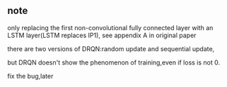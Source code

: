 ## note
only replacing the first non-convolutional fully connected layer with an LSTM layer(LSTM replaces IP1), see appendix A in original paper


there are two versions of DRQN:random update and sequential update,

but DRQN doesn't show the phenomenon of training,even if loss is not 0.

fix the bug,later

